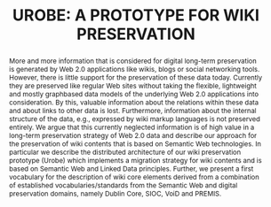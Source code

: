 ---
abstract: 'More and more information that is considered for digital

  long-term preservation is generated by Web 2.0 applications

  like wikis, blogs or social networking tools. However,

  there is little support for the preservation of these data today.

  Currently they are preserved like regular Web sites

  without taking the flexible, lightweight and mostly graphbased

  data models of the underlying Web 2.0 applications

  into consideration. By this, valuable information about the

  relations within these data and about links to other data is

  lost. Furthermore, information about the internal structure

  of the data, e.g., expressed by wiki markup languages is

  not preserved entirely.

  We argue that this currently neglected information is

  of high value in a long-term preservation strategy of Web

  2.0 data and describe our approach for the preservation

  of wiki contents that is based on Semantic Web technologies.

  In particular we describe the distributed architecture

  of our wiki preservation prototype (Urobe) which implements

  a migration strategy for wiki contents and is based

  on Semantic Web and Linked Data principles. Further,

  we present a first vocabulary for the description of wiki

  core elements derived from a combination of established

  vocabularies/standards from the Semantic Web and digital

  preservation domains, namely Dublin Core, SIOC, VoiD

  and PREMIS.'
creators:
- Popitsch, Niko
- Mosser, Robert
- Philipp, Wolfgang
date: null
document_url: https://services.phaidra.univie.ac.at/api/object/o:185508/download
grand_parent: iPRES
institutions: []
keywords: []
landing_page_url: https://phaidra.univie.ac.at/o:185508
language: eng
layout: publication
license: CC BY-SA 2.0 AT
notes_url: null
parent: iPRES 2010
publication_type: paper
size: 777595
slides_url: null
source_name: iPRES
title: 'UROBE: A PROTOTYPE FOR WIKI PRESERVATION'
year: 2010
---